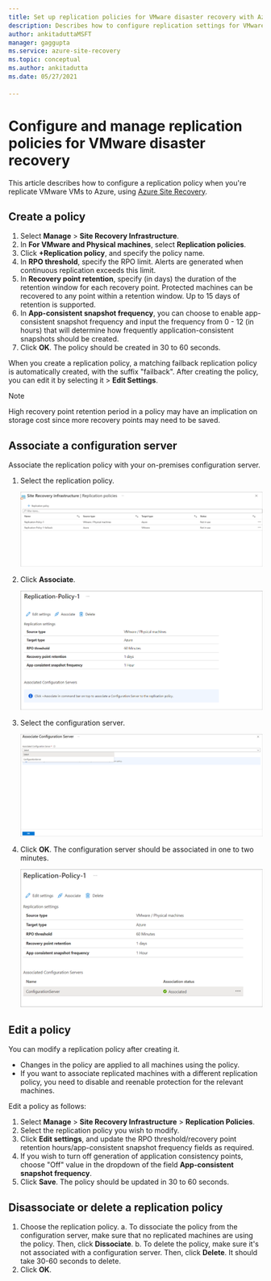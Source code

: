 ```yaml
---
title: Set up replication policies for VMware disaster recovery with Azure Site Recovery| Microsoft Docs
description: Describes how to configure replication settings for VMware disaster recovery to Azure with Azure Site Recovery.
author: ankitaduttaMSFT
manager: gaggupta
ms.service: azure-site-recovery
ms.topic: conceptual
ms.author: ankitadutta
ms.date: 05/27/2021

---
```

# Configure and manage replication policies for VMware disaster recovery

This article describes how to configure a replication policy when you're replicate VMware VMs to Azure, using [Azure Site Recovery](site-recovery-overview.md).

## Create a policy

1. Select **Manage** > **Site Recovery Infrastructure**.
2. In **For VMware and Physical machines**, select **Replication policies**.
3. Click **+Replication policy**, and specify the policy name.
4. In **RPO threshold**, specify the RPO limit. Alerts are generated when continuous replication exceeds this limit.
5. In **Recovery point retention**, specify (in days) the duration of the retention window for each recovery point. Protected machines can be recovered to any point within a retention window. Up to 15 days of retention is supported.
6. In **App-consistent snapshot frequency**, you can choose to enable app-consistent snapshot frequency and input the frequency from 0 - 12 (in hours) that will determine how frequently application-consistent snapshots should be created.
7. Click **OK**. The policy should be created in 30 to 60 seconds.

When you create a replication policy, a matching failback replication policy is automatically created, with the suffix "failback". After creating the policy, you can edit it by selecting it > **Edit Settings**.
>[!NOTE]
>High recovery point retention period in a policy may have an implication on storage cost since more recovery points may need to be saved. 


## Associate a configuration server

Associate the replication policy with your on-premises configuration server.

1. Select the replication policy.
    
    ![Replication policy listing.](./media/vmware-azure-set-up-replication/replication-policy-listing.png)
2. Click **Associate**.
    
    ![Associate configuration server.](./media/vmware-azure-set-up-replication/associate1.png)
3. Select the configuration server.

    ![Configuration server selection.](./media/vmware-azure-set-up-replication/select-config-server.png)
3. Click **OK**. The configuration server should be associated in one to two minutes.

    ![Configuration server association.](./media/vmware-azure-set-up-replication/associate2.png)

## Edit a policy

You can modify a replication policy after creating it.

- Changes in the policy are applied to all machines using the policy.
- If you want to associate replicated machines with a different replication policy, you need to disable and reenable protection for the relevant machines.

Edit a policy as follows:
1. Select **Manage** > **Site Recovery Infrastructure** > **Replication Policies**.
2. Select the replication policy you wish to modify.
3. Click **Edit settings**, and update the RPO threshold/recovery point retention hours/app-consistent snapshot frequency fields as required.
4. If you wish to turn off generation of application consistency points, choose "Off" value in the dropdown of the field **App-consistent snapshot frequency**.
5. Click **Save**. The policy should be updated in 30 to 60 seconds.



## Disassociate or delete a replication policy

1. Choose the replication policy.
    a. To dissociate the policy from the configuration server, make sure that no replicated machines are using the policy. Then, click **Dissociate**.
    b. To delete the policy, make sure it's not associated with a configuration server. Then, click **Delete**. It should take 30-60 seconds to delete.
2. Click **OK**.
